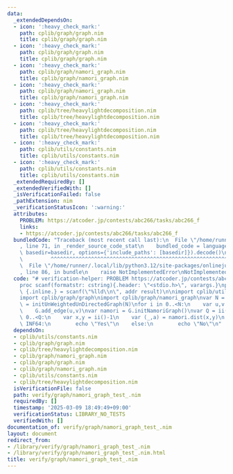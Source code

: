 ```yaml
---
data:
  _extendedDependsOn:
  - icon: ':heavy_check_mark:'
    path: cplib/graph/graph.nim
    title: cplib/graph/graph.nim
  - icon: ':heavy_check_mark:'
    path: cplib/graph/graph.nim
    title: cplib/graph/graph.nim
  - icon: ':heavy_check_mark:'
    path: cplib/graph/namori_graph.nim
    title: cplib/graph/namori_graph.nim
  - icon: ':heavy_check_mark:'
    path: cplib/graph/namori_graph.nim
    title: cplib/graph/namori_graph.nim
  - icon: ':heavy_check_mark:'
    path: cplib/tree/heavylightdecomposition.nim
    title: cplib/tree/heavylightdecomposition.nim
  - icon: ':heavy_check_mark:'
    path: cplib/tree/heavylightdecomposition.nim
    title: cplib/tree/heavylightdecomposition.nim
  - icon: ':heavy_check_mark:'
    path: cplib/utils/constants.nim
    title: cplib/utils/constants.nim
  - icon: ':heavy_check_mark:'
    path: cplib/utils/constants.nim
    title: cplib/utils/constants.nim
  _extendedRequiredBy: []
  _extendedVerifiedWith: []
  _isVerificationFailed: false
  _pathExtension: nim
  _verificationStatusIcon: ':warning:'
  attributes:
    PROBLEM: https://atcoder.jp/contests/abc266/tasks/abc266_f
    links:
    - https://atcoder.jp/contests/abc266/tasks/abc266_f
  bundledCode: "Traceback (most recent call last):\n  File \"/home/runner/.local/lib/python3.12/site-packages/onlinejudge_verify/documentation/build.py\"\
    , line 71, in _render_source_code_stat\n    bundled_code = language.bundle(stat.path,\
    \ basedir=basedir, options={'include_paths': [basedir]}).decode()\n          \
    \         ^^^^^^^^^^^^^^^^^^^^^^^^^^^^^^^^^^^^^^^^^^^^^^^^^^^^^^^^^^^^^^^^^^^^^^^^^^^^^^^^^\n\
    \  File \"/home/runner/.local/lib/python3.12/site-packages/onlinejudge_verify/languages/nim.py\"\
    , line 86, in bundle\n    raise NotImplementedError\nNotImplementedError\n"
  code: "# verification-helper: PROBLEM https://atcoder.jp/contests/abc266/tasks/abc266_f\n\
    proc scanf(formatstr: cstring){.header: \"<stdio.h>\", varargs.}\nproc ii(): int\
    \ {.inline.} = scanf(\"%lld\\n\", addr result)\n\nimport cplib/utils/constants\n\
    import cplib/graph/graph\nimport cplib/graph/namori_graph\nvar N = ii()\nvar G\
    \ = initUnWeightedUnDirectedGraph(N)\nfor i in 0..<N:\n    var u,v = ii()-1\n\
    \    G.add_edge(u,v)\nvar namori = G.initNamoriGraph()\nvar Q = ii()\nfor i in\
    \ 0..<Q:\n    var x,y = ii()-1\n    var (_,a) = namori.dist(x,y)\n    if a ==\
    \ INF64:\n        echo \"Yes\"\n    else:\n        echo \"No\"\n"
  dependsOn:
  - cplib/utils/constants.nim
  - cplib/graph/graph.nim
  - cplib/tree/heavylightdecomposition.nim
  - cplib/graph/namori_graph.nim
  - cplib/graph/graph.nim
  - cplib/graph/namori_graph.nim
  - cplib/utils/constants.nim
  - cplib/tree/heavylightdecomposition.nim
  isVerificationFile: false
  path: verify/graph/namori_graph_test_.nim
  requiredBy: []
  timestamp: '2025-03-09 18:49:49+09:00'
  verificationStatus: LIBRARY_NO_TESTS
  verifiedWith: []
documentation_of: verify/graph/namori_graph_test_.nim
layout: document
redirect_from:
- /library/verify/graph/namori_graph_test_.nim
- /library/verify/graph/namori_graph_test_.nim.html
title: verify/graph/namori_graph_test_.nim
---
```

